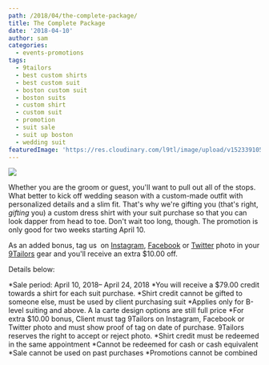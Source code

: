 ```yaml
---
path: /2018/04/the-complete-package/
title: The Complete Package
date: '2018-04-10'
author: sam
categories:
  - events-promotions
tags:
  - 9tailors
  - best custom shirts
  - best custom suit
  - boston custom suit
  - boston suits
  - custom shirt
  - custom suit
  - promotion
  - suit sale
  - suit up boston
  - wedding suit
featuredImage: 'https://res.cloudinary.com/l9tl/image/upload/v1523391058/201804_jb8u5b.jpg'
---
```

![](https://res.cloudinary.com/l9tl/image/upload/v1523391058/201804_jb8u5b.jpg)

Whether you are the groom or guest, you'll want to pull out all of the stops. What better to kick off wedding season with a custom-made outfit with personalized details and a slim fit. That's why we're gifting you (that's right, _gifting_ you) a custom dress shirt with your suit purchase so that you can look dapper from head to toe. Don't wait too long, though. The promotion is only good for two weeks starting April 10.

As an added bonus, tag us  on [Instagram](http://instagram.com/9tailors), [Facebook](https://www.facebook.com/9tailors/) or [Twitter](https://twitter.com/9tailors) photo in your [9Tailors](http://www.9tailors.com) gear and you'll receive an extra $10.00 off.

Details below:

*Sale period: April 10, 2018– April 24, 2018
*You will receive a $79.00 credit towards a shirt for each suit purchase.
*Shirt credit cannot be gifted to someone else, must be used by client purchasing suit
*Applies only for B-level suiting and above. A la carte design options are still full price
*For extra $10.00 bonus, Client must tag 9Tailors on Instagram, Facebook or Twitter photo and must show proof of tag on date of purchase. 9Tailors reserves the right to accept or reject photo.
*Shirt credit must be redeemed in the same appointment
*Cannot be redeemed for cash or cash equivalent
*Sale cannot be used on past purchases
*Promotions cannot be combined